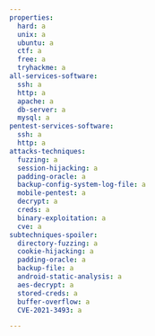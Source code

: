 ```yaml
---
properties:
  hard: a
  unix: a
  ubuntu: a
  ctf: a
  free: a
  tryhackme: a
all-services-software:
  ssh: a
  http: a
  apache: a
  db-server: a
  mysql: a
pentest-services-software:
  ssh: a
  http: a
attacks-techniques:
  fuzzing: a
  session-hijacking: a
  padding-oracle: a
  backup-config-system-log-file: a
  mobile-pentest: a
  decrypt: a
  creds: a
  binary-exploitation: a
  cve: a
subtechniques-spoiler:
  directory-fuzzing: a
  cookie-hijacking: a
  padding-oracle: a
  backup-file: a
  android-static-analysis: a
  aes-decrypt: a
  stored-creds: a
  buffer-overflow: a
  CVE-2021-3493: a

---
```

